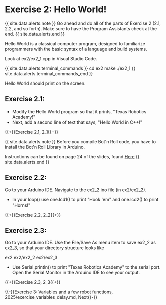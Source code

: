# Exercise 2: Hello World!

{{ site.data.alerts.note }}
Go ahead and do all of the parts of Exercise 2 (2.1, 2.2, and so forth). Make sure to have the Program Assistants check at the end.
{{ site.data.alerts.end }}

Hello World is a classical computer program, designed to familiarize programmers with the basic syntax of a language and build systems.

Look at ex2/ex2_1.cpp in Visual Studio Code.


{{ site.data.alerts.terminal_commands }}
cd ex2
make
./ex2_1
{{ site.data.alerts.terminal_commands_end }}

Hello World should print on the screen.


## Exercise 2.1:

- Modify the Hello World program so that it prints, "Texas Robotics Academy!"
- Next, add a second line of text that says, "Hello World in C++!"

{{+}}Exercise 2.1, 2_1{{+}}


{{ site.data.alerts.note }}
Before you compile Bot'n Roll code, you have to install the Bot'n Roll Library in Arduino.

Instructions can be found on page 24 of the slides, found [Here](https://drive.google.com/file/d/1xN-hKcO_3fxsRq1eVrVbWX-4r4rsxufk/view?usp=drive_link)
{{ site.data.alerts.end }}

## Exercise 2.2:

Go to your Arduino IDE. Navigate to the ex2_2.ino file (in ex2/ex2_2).

- In your loop() use one.lcd1() to print "Hook 'em" and one.lcd2() to print "Horns!"

{{+}}Exercise 2.2, 2_2{{+}}


## Exercise 2.3:

Go to your Arduino IDE. Use the File/Save As menu item to save ex2_2 as ex2_3, so that your directory structure looks like

ex2
ex2/ex2_2
ex2/ex2_3

- Use Serial.println() to print "Texas Robotics Academy" to the serial port. Open the Serial Monitor in the Arduino IDE to see your output.

{{+}}Exercise 2.3, 2_3{{+}}

{{-}}Exercise 3: Variables and a few robot functions, 2025/exercise_variables_delay.md, Next{{-}}